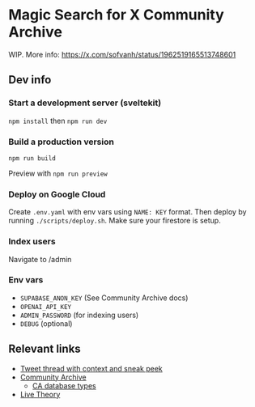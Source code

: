 # Magic Search for X Community Archive

WIP. More info: https://x.com/sofvanh/status/1962519165513748601

## Dev info

### Start a development server (sveltekit)

`npm install` then `npm run dev`

### Build a production version

`npm run build`

Preview with `npm run preview`

### Deploy on Google Cloud

Create `.env.yaml` with env vars using `NAME: KEY` format. Then deploy by running `./scripts/deploy.sh`. Make sure your firestore is setup.

### Index users

Navigate to /admin

### Env vars

- `SUPABASE_ANON_KEY` (See Community Archive docs)
- `OPENAI_API_KEY`
- `ADMIN_PASSWORD` (for indexing users)
- `DEBUG` (optional)

## Relevant links

- [Tweet thread with context and sneak peek](https://x.com/sofvanh/status/1962519165513748601)
- [Community Archive](https://www.community-archive.org/)
    - [CA database types](https://github.com/TheExGenesis/community-archive/blob/main/database.types.ts)
- [Live Theory](https://www.lesswrong.com/s/aMz2JMvgXrLBkq4h3)